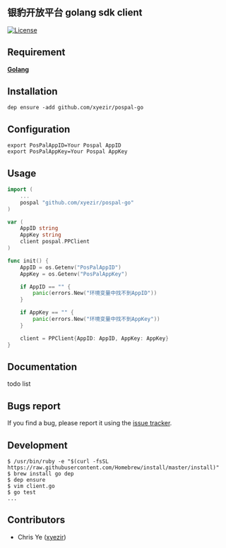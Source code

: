 ## 银豹开放平台 golang sdk client

[![License][license-image]][license-url]

## Requirement


**[Golang](https://golang.org/)**

## Installation

```shell
dep ensure -add github.com/xyezir/pospal-go
```

## Configuration

```shell
export PosPalAppID=Your Pospal AppID
export PosPalAppKey=Your Pospal AppKey
```

## Usage

```go
import (
    ...
    pospal "github.com/xyezir/pospal-go"
)

var (
	AppID string
	AppKey string
	client pospal.PPClient
)

func init() {
    AppID = os.Getenv("PosPalAppID")
    AppKey = os.Getenv("PosPalAppKey")

    if AppID == "" {
        panic(errors.New("环境变量中找不到AppID"))
    }

    if AppKey == "" {
        panic(errors.New("环境变量中找不到AppKey"))
    }

    client = PPClient{AppID: AppID, AppKey: AppKey}
}
```

## Documentation

todo list

## Bugs report

If you find a bug, please report it using the [issue tracker](http://github.com/xyezir/pospal-go/issues).

## Development

```shell
$ /usr/bin/ruby -e "$(curl -fsSL https://raw.githubusercontent.com/Homebrew/install/master/install)"
$ brew install go dep
$ dep ensure
$ vim client.go
$ go test
...
```

## Contributors

* Chris Ye ([xyezir](https://github.com/xyezir))

[license-image]: http://img.shields.io/npm/l/leafjs.svg?style=flat-square
[license-url]: LICENSE